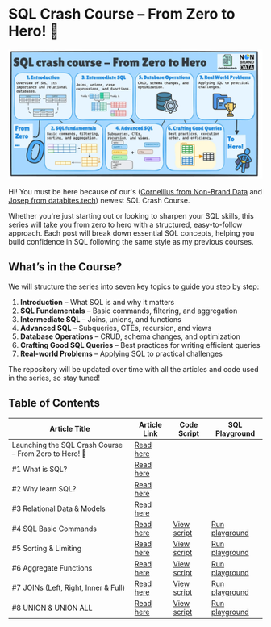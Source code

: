 # SQL Crash Course – From Zero to Hero! 🚀

![SQL Crash Course](image/sql_crash_course.jpg)

Hi! You must be here because of our's ([Cornellius from Non-Brand Data](https://www.nb-data.com/) and [Josep from databites.tech](https://www.databites.tech/)) newest SQL Crash Course.

Whether you're just starting out or looking to sharpen your SQL skills, this series will take you from zero to hero with a structured, easy-to-follow approach. Each post will break down essential SQL concepts, helping you build confidence in SQL following the same style as my previous courses.

## What’s in the Course?

We will structure the series into seven key topics to guide you step by step:

1. **Introduction** – What SQL is and why it matters
2. **SQL Fundamentals** – Basic commands, filtering, and aggregation
3. **Intermediate SQL** – Joins, unions, and functions
4. **Advanced SQL** – Subqueries, CTEs, recursion, and views
5. **Database Operations** – CRUD, schema changes, and optimization
6. **Crafting Good SQL Queries** – Best practices for writing efficient queries
7. **Real-world Problems** – Applying SQL to practical challenges

The repository will be updated over time with all the articles and code used in the series, so stay tuned!

## Table of Contents
| Article Title | Article Link | Code Script | SQL Playground |
|---------------|--------------|-------------|----------------|
| Launching the SQL Crash Course – From Zero to Hero! 🚀 | [Read here](https://www.databites.tech/p/launching-the-sql-crash-course-from) |  |  |
| #1 What is SQL? | [Read here](https://www.nb-data.com/p/2-what-is-sql) |  |  |
| #2 Why learn SQL? | [Read here](https://www.databites.tech/p/2-why-learn-sql) |  |  |
| #3 Relational Data & Models | [Read here](https://www.databites.tech/p/3-relational-data-and-models) |  |  |
| #4 SQL Basic Commands | [Read here](https://www.nb-data.com/p/4-sql-basic-commands) | [View script](sql_scripts/4_SQL_Basic_Commands.sql) | [Run playground](https://www.db-fiddle.com/f/tLA6Ca3iAcABo7Bkgm87nE/1) |
|#5 Sorting & Limiting | [Read here](https://www.databites.tech/p/5-sorting-and-limiting) | [View script](sql_scripts/5_Sorting_and_Limiting.sql)| [Run playground](https://www.db-fiddle.com/f/gsJfafADqkwjrHBLernRZP/0) |
|#6 Aggregate Functions | [Read here](https://www.nb-data.com/p/6-aggregate-functions) | [View script](sql_scripts/6_Aggregate_Functions.sql) | [Run playground](https://www.db-fiddle.com/f/w3trdsFQ23og1tYerokVMm/0) |
|#7 JOINs (Left, Right, Inner & Full) | [Read here](https://www.databites.tech/p/7-joins-left-right-inner-and-full) | [View script](sql_scripts/7_Join.sql) | [Run playground](https://www.db-fiddle.com/f/8rkgKHYSFEmmhjdR9P4iii/3) |
|#8 UNION & UNION ALL | [Read here](https://www.nb-data.com/p/8-union-and-union-all) | [View script](sql_scripts/8_Union.sql) | [Run playground](https://www.db-fiddle.com/f/pTrpDgGYGejUmAMXTtaQNm/2) |
